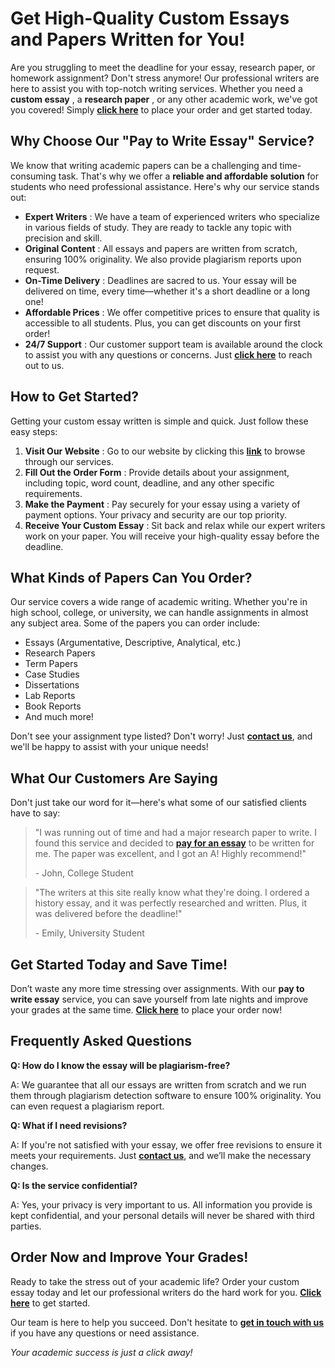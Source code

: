 # Get High-Quality Custom Essays and Papers Written for You!

Are you struggling to meet the deadline for your essay, research paper, or homework assignment? Don't stress anymore! Our professional writers are here to assist you with top-notch writing services. Whether you need a **custom essay** , a **research paper** , or any other academic work, we've got you covered! Simply [**click here**](https://tinyurl.com/topessay?keyword=pay+to+write+essay) to place your order and get started today.

## Why Choose Our "Pay to Write Essay" Service?

We know that writing academic papers can be a challenging and time-consuming task. That's why we offer a **reliable and affordable solution** for students who need professional assistance. Here's why our service stands out:

- **Expert Writers** : We have a team of experienced writers who specialize in various fields of study. They are ready to tackle any topic with precision and skill.
- **Original Content** : All essays and papers are written from scratch, ensuring 100% originality. We also provide plagiarism reports upon request.
- **On-Time Delivery** : Deadlines are sacred to us. Your essay will be delivered on time, every time—whether it's a short deadline or a long one!
- **Affordable Prices** : We offer competitive prices to ensure that quality is accessible to all students. Plus, you can get discounts on your first order!
- **24/7 Support** : Our customer support team is available around the clock to assist you with any questions or concerns. Just [**click here**](https://tinyurl.com/topessay?keyword=pay+to+write+essay) to reach out to us.

## How to Get Started?

Getting your custom essay written is simple and quick. Just follow these easy steps:

1. **Visit Our Website** : Go to our website by clicking this [**link**](https://tinyurl.com/topessay?keyword=pay+to+write+essay) to browse through our services.
2. **Fill Out the Order Form** : Provide details about your assignment, including topic, word count, deadline, and any other specific requirements.
3. **Make the Payment** : Pay securely for your essay using a variety of payment options. Your privacy and security are our top priority.
4. **Receive Your Custom Essay** : Sit back and relax while our expert writers work on your paper. You will receive your high-quality essay before the deadline.

## What Kinds of Papers Can You Order?

Our service covers a wide range of academic writing. Whether you're in high school, college, or university, we can handle assignments in almost any subject area. Some of the papers you can order include:

- Essays (Argumentative, Descriptive, Analytical, etc.)
- Research Papers
- Term Papers
- Case Studies
- Dissertations
- Lab Reports
- Book Reports
- And much more!

Don't see your assignment type listed? Don't worry! Just [**contact us**](https://tinyurl.com/topessay?keyword=pay+to+write+essay), and we'll be happy to assist with your unique needs!

## What Our Customers Are Saying

Don't just take our word for it—here's what some of our satisfied clients have to say:

> "I was running out of time and had a major research paper to write. I found this service and decided to [**pay for an essay**](https://tinyurl.com/topessay?keyword=pay+to+write+essay) to be written for me. The paper was excellent, and I got an A! Highly recommend!"
> 
> <footer>- John, College Student</footer>

> "The writers at this site really know what they're doing. I ordered a history essay, and it was perfectly researched and written. Plus, it was delivered before the deadline!"
> 
> <footer>- Emily, University Student</footer>

## Get Started Today and Save Time!

Don’t waste any more time stressing over assignments. With our **pay to write essay** service, you can save yourself from late nights and improve your grades at the same time. [**Click here**](https://tinyurl.com/topessay?keyword=pay+to+write+essay) to place your order now!

## Frequently Asked Questions

**Q: How do I know the essay will be plagiarism-free?**

A: We guarantee that all our essays are written from scratch and we run them through plagiarism detection software to ensure 100% originality. You can even request a plagiarism report.

**Q: What if I need revisions?**

A: If you're not satisfied with your essay, we offer free revisions to ensure it meets your requirements. Just [**contact us**](https://tinyurl.com/topessay?keyword=pay+to+write+essay), and we’ll make the necessary changes.

**Q: Is the service confidential?**

A: Yes, your privacy is very important to us. All information you provide is kept confidential, and your personal details will never be shared with third parties.

## Order Now and Improve Your Grades!

Ready to take the stress out of your academic life? Order your custom essay today and let our professional writers do the hard work for you. [**Click here**](https://tinyurl.com/topessay?keyword=pay+to+write+essay) to get started.

Our team is here to help you succeed. Don't hesitate to [**get in touch with us**](https://tinyurl.com/topessay?keyword=pay+to+write+essay) if you have any questions or need assistance.

_Your academic success is just a click away!_

